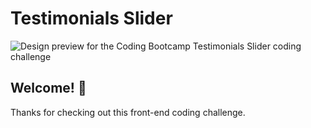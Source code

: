 # Testimonials Slider

![Design preview for the Coding Bootcamp Testimonials Slider coding challenge](./desktop/desktop.png)

## Welcome! 👋

Thanks for checking out this front-end coding challenge.

